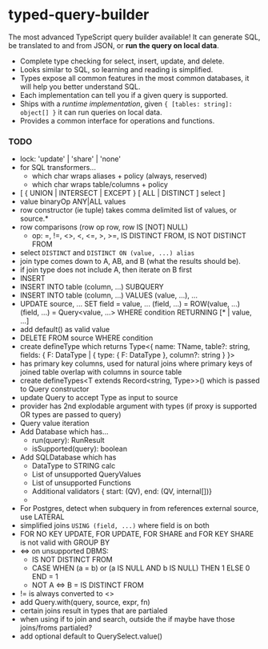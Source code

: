 # typed-query-builder

The most advanced TypeScript query builder available! It can generate SQL, be translated to and from JSON, or **run the query on local data**.

- Complete type checking for select, insert, update, and delete.
- Looks similar to SQL, so learning and reading is simplified.
- Types expose all common features in the most common databases, it will help you better understand SQL.
- Each implementation can tell you if a given query is supported.
- Ships with a *runtime implementation*, given `{ [tables: string]: object[] }` it can run queries on local data.
- Provides a common interface for operations and functions.

### TODO
- lock: 'update' | 'share' | 'none'
- for SQL transformers...
  - which char wraps aliases + policy (always, reserved)
  - which char wraps table/columns + policy
- [ { UNION | INTERSECT | EXCEPT } [ ALL | DISTINCT ] select ]
- value binaryOp ANY|ALL values
- row constructor (ie tuple) takes comma delimited list of values, or source.*
- row comparisons (row op row, row IS [NOT] NULL)
   - op: =, !=, <>, <, <=, >, >=, IS DISTINCT FROM, IS NOT DISTINCT FROM
- select `DISTINCT` and `DISTINCT ON (value, ...) alias` 
- join type comes down to A, AB, and B (what the results should be).
 - if join type does not include A, then iterate on B first
- INSERT
 - INSERT INTO table (column, ...) SUBQUERY
 - INSERT INTO table (column, ...) VALUES (value, ...), ...
- UPDATE source, ... SET 
     field = value, ... 
     (field, ...) = ROW(value, ...)
     (field, ...) = Query<value, ...>
   WHERE condition 
   RETURNING [* | value, ...]
 - add default() as valid value
- DELETE FROM source WHERE condition
- create defineType which returns Type<{ name: TName, table?: string, fields: { F: DataType | { type: { F: DataType }, column?: string } }>
 - has primary key columns, used for natural joins where primary keys of joined table overlap with columns in source table
- create defineTypes<T extends Record<string, Type>>() which is passed to Query constructor
- update Query to accept Type as input to source
- provider has 2nd explodable argument with types (if proxy is supported OR types are passed to query)
- Query value iteration
- Add Database which has...
   - run(query): RunResult
   - isSupported(query): boolean
- Add SQLDatabase which has
   - DataType to STRING calc
   - List of unsupported QueryValues
   - List of unsupported Functions
   - Additional validators { start: (QV), end: (QV, internal[])}
   -
- For Postgres, detect when subquery in from references external source, use LATERAL
- simplified joins `USING (field, ...)` where field is on both
-  FOR NO KEY UPDATE, FOR UPDATE, FOR SHARE and FOR KEY SHARE is not valid with GROUP BY
- <=> on unsupported DBMS: 
   - IS NOT DISTINCT FROM
   - CASE WHEN (a = b) or (a IS NULL AND b IS NULL) THEN 1 ELSE 0 END = 1
   - NOT A <=> B = IS DISTINCT FROM
- != is always converted to <>
- add Query.with(query, source, expr, fn)
- certain joins result in types that are partialed
- when using if to join and search, outside the if maybe have those joins/froms partialed?
- add optional default to QuerySelect.value()